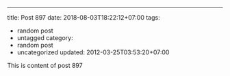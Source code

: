 ---
title: Post 897
date: 2018-08-03T18:22:12+07:00
tags:
  - random post
  - untagged
category:
  - random post
  - uncategorized
updated: 2012-03-25T03:53:20+07:00

This is content of post 897